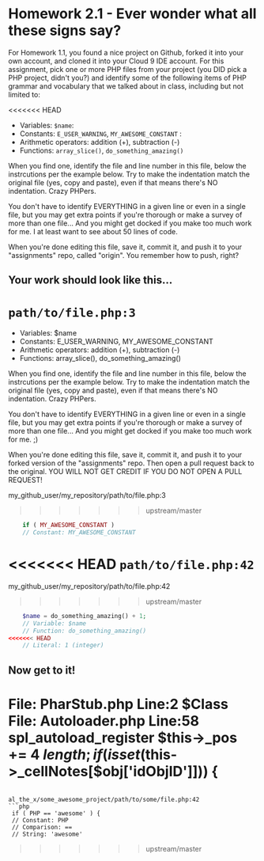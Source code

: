 # Homework 2.1 - Ever wonder what all these signs say?

For Homework 1.1, you found a nice project on Github, forked it into your own account, and cloned it into your Cloud 9 IDE account. For this assignment, pick one or more PHP files from your project (you DID pick a PHP project, didn't you?) and identify some of the following items of PHP grammar and vocabulary that we talked about in class, including but not limited to:

<<<<<<< HEAD
* Variables: `$name`: 
* Constants: `E_USER_WARNING`, `MY_AWESOME_CONSTANT` : 
* Arithmetic operators: addition (+), subtraction (-)
* Functions: `array_slice()`, `do_something_amazing()`

When you find one, identify the file and line number in this file, below the instrcutions per the example below. Try to make the indentation match the original file (yes, copy and paste), even if that means there's NO indentation. Crazy PHPers.

You don't have to identify EVERYTHING in a given line or even in a single file, but you may get extra points if you're thorough or make a survey of more than one file... And you might get docked if you make too much work for me. I at least want to see about 50 lines of code.

When you're done editing this file, save it, commit it, and push it to your "assignments" repo, called "origin". You remember how to push, right?

## Your work should look like this...

`path/to/file.php:3`
=======
* Variables: $name
* Constants: E_USER_WARNING, MY_AWESOME_CONSTANT
* Arithmetic operators: addition (+), subtraction (-)
* Functions: array_slice(), do_something_amazing()

When you find one, identify the file and line number in this file, below the instrcutions per the example below. Try to make the indentation match the original file (yes, copy and paste), even if that means there's NO indentation. Crazy PHPers.

You don't have to identify EVERYTHING in a given line or even in a single file, but you may get extra points if you're thorough or make a survey of more than one file... And you might get docked if you make too much work for me. ;)

When you're done editing this file, save it, commit it, and push it to your forked version of the "assignments" repo. Then open a pull request back to the original. YOU WILL NOT GET CREDIT IF YOU DO NOT OPEN A PULL REQUEST!

my_github_user/my_repository/path/to/file.php:3
>>>>>>> upstream/master
```php
    if ( MY_AWESOME_CONSTANT )
    // Constant: MY_AWESOME_CONSTANT
```

<<<<<<< HEAD
`path/to/file.php:42`
=======
my_github_user/my_repository/path/to/file.php:42
>>>>>>> upstream/master
```php
    $name = do_something_amazing() + 1;
    // Variable: $name
    // Function: do_something_amazing()
<<<<<<< HEAD
    // Literal: 1 (integer)
```

## Now get to it!

File: PharStub.php Line:2  $Class
File: Autoloader.php Line:58  spl_autoload_register
$this->_pos += 4 $length;
if (isset($this->_cellNotes[$obj['idObjID']])) {
=======
```

al_the_x/some_awesome_project/path/to/some/file.php:42
```php
 if ( PHP == 'awesome' ) {
 // Constant: PHP
 // Comparison: ==
 // String: 'awesome'
```
>>>>>>> upstream/master
